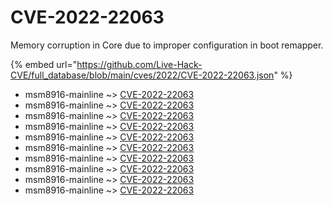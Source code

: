 # CVE-2022-22063

Memory corruption in Core due to improper configuration in boot remapper.

{% embed url="https://github.com/Live-Hack-CVE/full_database/blob/main/cves/2022/CVE-2022-22063.json" %}


* msm8916-mainline ~> [CVE-2022-22063](https://www.alice-snow.ru/2022/database/cve-2022-22063/cve-2022-22063-msm8916-mainline)
* msm8916-mainline ~> [CVE-2022-22063](https://www.alice-snow.ru/2022/database/cve-2022-22063/cve-2022-22063-msm8916-mainline)
* msm8916-mainline ~> [CVE-2022-22063](https://www.alice-snow.ru/2022/database/cve-2022-22063/cve-2022-22063-msm8916-mainline)
* msm8916-mainline ~> [CVE-2022-22063](https://www.alice-snow.ru/2022/database/cve-2022-22063/cve-2022-22063-msm8916-mainline)
* msm8916-mainline ~> [CVE-2022-22063](https://www.alice-snow.ru/2022/database/cve-2022-22063/cve-2022-22063-msm8916-mainline)
* msm8916-mainline ~> [CVE-2022-22063](https://www.alice-snow.ru/2022/database/cve-2022-22063/cve-2022-22063-msm8916-mainline)
* msm8916-mainline ~> [CVE-2022-22063](https://www.alice-snow.ru/2022/database/cve-2022-22063/cve-2022-22063-msm8916-mainline)
* msm8916-mainline ~> [CVE-2022-22063](https://www.alice-snow.ru/2022/database/cve-2022-22063/cve-2022-22063-msm8916-mainline)
* msm8916-mainline ~> [CVE-2022-22063](https://www.alice-snow.ru/2022/database/cve-2022-22063/cve-2022-22063-msm8916-mainline)
* msm8916-mainline ~> [CVE-2022-22063](https://www.alice-snow.ru/2022/database/cve-2022-22063/cve-2022-22063-msm8916-mainline)